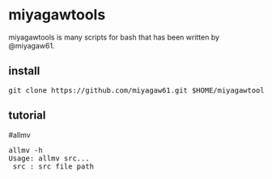 miyagawtools
============

miyagawtools is many scripts for bash that has been written by @miyagaw61.

install
-------

<pre>
git clone https://github.com/miyagaw61.git $HOME/miyagawtools/
</pre>

tutorial
--------

#allmv

<pre>
allmv -h
Usage: allmv src...
 src : src file path
</pre>
